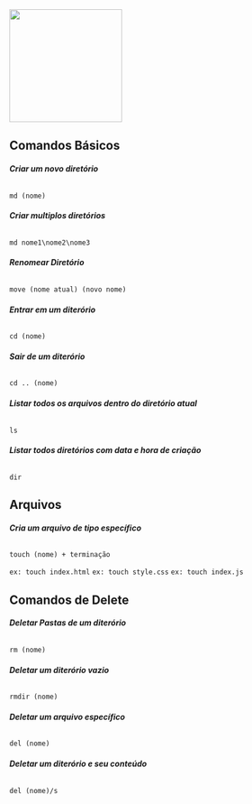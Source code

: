 <div align="left">
  <img src="https://github.com/victorsann/Prompt/assets/61476935/63e89b1c-98bf-4cfb-9dee-96dbff6fb146" style="height: 200px; width:200px">
</div>
		
<h2>Comandos Básicos</h2>

<h6><b>Criar um novo diretório</b></h6>	

    md (nome)

<h6><b>Criar multiplos diretórios</b></h6>

    md nome1\nome2\nome3

<h6><b>Renomear Diretório</b></h6>

    move (nome atual) (novo nome)

<h6><b>Entrar em um diterório</b></h6>

    cd (nome)

<h6><b>Sair de um diterório</b></h6>

    cd .. (nome)

<h6><b>Listar todos os arquivos dentro do diretório atual</b></h6>

    ls

<h6><b>Listar todos diretórios com data e hora de criação</b></h6>

    dir

<h2>Arquivos</h2>

<h6><b>Cria um arquivo de tipo específico</b></h6>

    touch (nome) + terminação 

```ex: touch index.html```
```ex: touch style.css```
```ex: touch index.js```

<h2>Comandos de Delete</h2>

<h6><b>Deletar Pastas de um diterório</b></h6>	

    rm (nome)

<h6><b>Deletar um diterório vazio</b></h6>

    rmdir (nome)

<h6><b>Deletar um arquivo específico</b></h6>

    del (nome)

<h6><b>Deletar um diterório e seu conteúdo</b></h6>

    del (nome)/s

